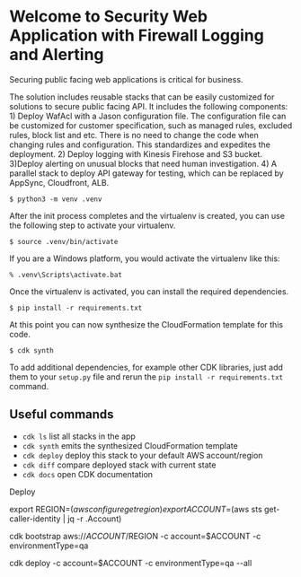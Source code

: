 
# Welcome to Security Web Application with Firewall Logging and Alerting

Securing public facing web applications is critical for business. 

The solution includes reusable stacks that can be easily customized for solutions to secure public facing API. It includes the following components: 1) Deploy WafAcl with a Jason configuration file. The configuration file can be customized for customer specification, such as managed rules, excluded rules, block list and etc. There is no need to change the code when changing rules and configuration. This standardizes and expedites the deployment. 2) Deploy logging with Kinesis Firehose and S3 bucket. 3)Deploy alerting on unusual blocks that need human investigation. 4) A parallel stack to deploy API gateway for testing, which can be replaced by AppSync, Cloudfront, ALB.

```
$ python3 -m venv .venv
```

After the init process completes and the virtualenv is created, you can use the following
step to activate your virtualenv.

```
$ source .venv/bin/activate
```

If you are a Windows platform, you would activate the virtualenv like this:

```
% .venv\Scripts\activate.bat
```

Once the virtualenv is activated, you can install the required dependencies.

```
$ pip install -r requirements.txt
```

At this point you can now synthesize the CloudFormation template for this code.

```
$ cdk synth
```

To add additional dependencies, for example other CDK libraries, just add
them to your `setup.py` file and rerun the `pip install -r requirements.txt`
command.

## Useful commands

 * `cdk ls`          list all stacks in the app
 * `cdk synth`       emits the synthesized CloudFormation template
 * `cdk deploy`      deploy this stack to your default AWS account/region
 * `cdk diff`        compare deployed stack with current state
 * `cdk docs`        open CDK documentation


Deploy

export REGION=$(aws configure get region)
export ACCOUNT=$(aws sts get-caller-identity | jq -r .Account)

cdk bootstrap aws://$ACCOUNT/$REGION -c account=$ACCOUNT -c environmentType=qa

cdk deploy -c account=$ACCOUNT -c environmentType=qa --all
